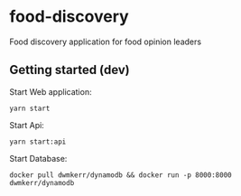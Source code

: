 # food-discovery

Food discovery application for food opinion leaders

## Getting started (dev)

Start Web application:

```
yarn start
```

Start Api:

```
yarn start:api
```

Start Database:

```
docker pull dwmkerr/dynamodb && docker run -p 8000:8000 dwmkerr/dynamodb
```
